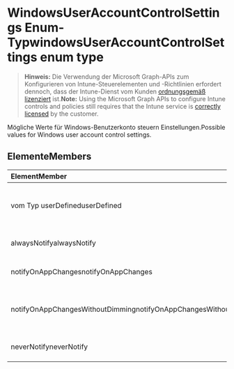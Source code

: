 # <a name="windowsuseraccountcontrolsettings-enum-type"></a><span data-ttu-id="f8759-101">WindowsUserAccountControlSettings Enum-Typ</span><span class="sxs-lookup"><span data-stu-id="f8759-101">windowsUserAccountControlSettings enum type</span></span>

> <span data-ttu-id="f8759-102">**Hinweis:** Die Verwendung der Microsoft Graph-APIs zum Konfigurieren von Intune-Steuerelementen und -Richtlinien erfordert dennoch, dass der Intune-Dienst vom Kunden [ordnungsgemäß lizenziert](https://go.microsoft.com/fwlink/?linkid=839381) ist.</span><span class="sxs-lookup"><span data-stu-id="f8759-102">**Note:** Using the Microsoft Graph APIs to configure Intune controls and policies still requires that the Intune service is [correctly licensed](https://go.microsoft.com/fwlink/?linkid=839381) by the customer.</span></span>

<span data-ttu-id="f8759-103">Mögliche Werte für Windows-Benutzerkonto steuern Einstellungen.</span><span class="sxs-lookup"><span data-stu-id="f8759-103">Possible values for Windows user account control settings.</span></span>
## <a name="members"></a><span data-ttu-id="f8759-104">Elemente</span><span class="sxs-lookup"><span data-stu-id="f8759-104">Members</span></span>
|<span data-ttu-id="f8759-105">Element</span><span class="sxs-lookup"><span data-stu-id="f8759-105">Member</span></span>|<span data-ttu-id="f8759-106">Wert</span><span class="sxs-lookup"><span data-stu-id="f8759-106">Value</span></span>|<span data-ttu-id="f8759-107">Beschreibung</span><span class="sxs-lookup"><span data-stu-id="f8759-107">Description</span></span>|
|:---|:---|:---|
|<span data-ttu-id="f8759-108">vom Typ userDefined</span><span class="sxs-lookup"><span data-stu-id="f8759-108">userDefined</span></span>|<span data-ttu-id="f8759-109">0</span><span class="sxs-lookup"><span data-stu-id="f8759-109">0</span></span>|<span data-ttu-id="f8759-110">User-Defined, Standardwert, keine beabsichtigt.</span><span class="sxs-lookup"><span data-stu-id="f8759-110">User Defined, default value, no intent.</span></span>|
|<span data-ttu-id="f8759-111">alwaysNotify</span><span class="sxs-lookup"><span data-stu-id="f8759-111">alwaysNotify</span></span>|<span data-ttu-id="f8759-112">1</span><span class="sxs-lookup"><span data-stu-id="f8759-112">1</span></span>|<span data-ttu-id="f8759-113">Immer benachrichtigen.</span><span class="sxs-lookup"><span data-stu-id="f8759-113">Always notify.</span></span>|
|<span data-ttu-id="f8759-114">notifyOnAppChanges</span><span class="sxs-lookup"><span data-stu-id="f8759-114">notifyOnAppChanges</span></span>|<span data-ttu-id="f8759-115">2</span><span class="sxs-lookup"><span data-stu-id="f8759-115">2</span></span>|<span data-ttu-id="f8759-116">Benachrichtigen Sie app geändert wird.</span><span class="sxs-lookup"><span data-stu-id="f8759-116">Notify on app changes.</span></span>|
|<span data-ttu-id="f8759-117">notifyOnAppChangesWithoutDimming</span><span class="sxs-lookup"><span data-stu-id="f8759-117">notifyOnAppChangesWithoutDimming</span></span>|<span data-ttu-id="f8759-118">3</span><span class="sxs-lookup"><span data-stu-id="f8759-118">3</span></span>|<span data-ttu-id="f8759-119">Benachrichtigen Sie ohne Abblenden Desktop app geändert wird.</span><span class="sxs-lookup"><span data-stu-id="f8759-119">Notify on app changes without dimming desktop.</span></span>|
|<span data-ttu-id="f8759-120">neverNotify</span><span class="sxs-lookup"><span data-stu-id="f8759-120">neverNotify</span></span>|<span data-ttu-id="f8759-121">4</span><span class="sxs-lookup"><span data-stu-id="f8759-121">4</span></span>|<span data-ttu-id="f8759-122">Nie benachrichtigen.</span><span class="sxs-lookup"><span data-stu-id="f8759-122">Never notify.</span></span>|



